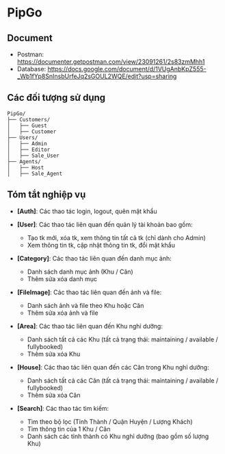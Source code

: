 # PipGo

## Document
 - Postman: https://documenter.getpostman.com/view/23091261/2s83zmMhh1
 - Database: https://docs.google.com/document/d/1VUgAnbKpZ555-_Wb1fYp8SnInsbUrfeJq2sGOUL2WQE/edit?usp=sharing

## Các đối tượng sử dụng 
```
PipGo/
├── Customers/
│   ├── Guest
│   ├── Customer
├── Users/
│   ├── Admin
│   ├── Editor
│   ├── Sale_User
├── Agents/
│   ├── Host
│   ├── Sale_Agent
```

## Tóm tắt nghiệp vụ
 - **[Auth]**: Các thao tác login, logout, quên mật khẩu

 - **[User]**: Các thao tác liên quan đến quản lý tài khoản bao gồm: 
    - Tạo tk mới, xóa tk, xem thông tin tất cả tk (chỉ dành cho Admin) 
    - Xem thông tin tk, cập nhật thông tin tk, đổi mật khẩu 

 - **[Category]**: Các thao tác liên quan đến danh mục ảnh:
    - Danh sách danh mục ảnh (Khu / Căn)
    - Thêm sửa xóa danh mục
 
 - **[FileImage]**: Các thao tác liên quan đến ảnh và file:
    - Danh sách ảnh và file theo Khu hoặc Căn
    - Thêm sửa xóa ảnh và file

 - **[Area]**: Các thao tác liên quan đến Khu nghỉ dưỡng: 
    - Danh sách tất cả các Khu (tất cả trạng thái: maintaining / available / fullybooked)
    - Thêm sửa xóa Khu

 - **[House]**: Các thao tác liên quan đến các Căn trong Khu nghỉ dưỡng: 
    - Danh sách tất cả các Căn (tất cả trạng thái: maintaining / available / fullybooked)
    - Thêm sửa xóa Căn

 - **[Search]**: Các thao tác tìm kiếm:
    - Tìm theo bộ lọc (Tỉnh Thành / Quận Huyện / Lượng Khách)
    - Tìm thông tin của 1 Khu / Căn
    - Danh sách các tỉnh thành có Khu nghỉ dưỡng (bao gồm số lượng Khu)